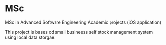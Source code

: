 # MSc
MSc in Advanced Software Engineering Academic projects (iOS application)

This project is bases od small busineess self stock management system using local data storgae.
